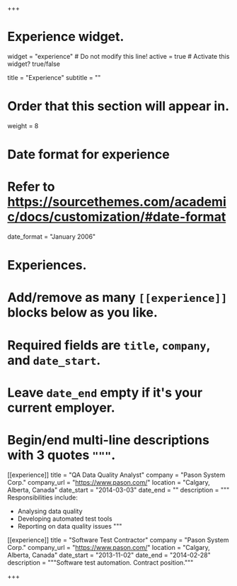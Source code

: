 +++
# Experience widget.
widget = "experience"  # Do not modify this line!
active = true  # Activate this widget? true/false

title = "Experience"
subtitle = ""

# Order that this section will appear in.
weight = 8

# Date format for experience
#   Refer to https://sourcethemes.com/academic/docs/customization/#date-format
date_format = "January 2006"

# Experiences.
#   Add/remove as many `[[experience]]` blocks below as you like.
#   Required fields are `title`, `company`, and `date_start`.
#   Leave `date_end` empty if it's your current employer.
#   Begin/end multi-line descriptions with 3 quotes `"""`.
[[experience]]
  title = "QA Data Quality Analyst"
  company = "Pason System Corp."
  company_url = "https://www.pason.com/"
  location = "Calgary, Alberta, Canada"
  date_start = "2014-03-03"
  date_end = ""
  description = """
  Responsibilities include:
  
  * Analysing data quality
  * Developing automated test tools
  * Reporting on data quality issues
  """

[[experience]]
  title = "Software Test Contractor"
  company = "Pason System Corp."
  company_url = "https://www.pason.com/"
  location = "Calgary, Alberta, Canada"
  date_start = "2013-11-02"
  date_end = "2014-02-28"
  description = """Software test automation. Contract position."""

+++
